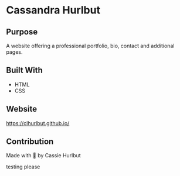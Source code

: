 # Cassandra Hurlbut 

## Purpose
A website offering a professional portfolio, bio, contact and additional pages.   

## Built With
* HTML
* CSS

## Website
https://clhurlbut.github.io/

## Contribution
Made with :potato: by Cassie Hurlbut

testing please


